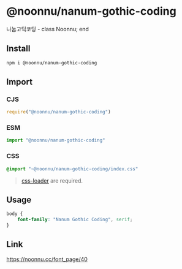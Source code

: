 # @noonnu/nanum-gothic-coding
나눔고딕코딩 - class Noonnu; end

## Install
```sh
npm i @noonnu/nanum-gothic-coding
```
## Import
### CJS
```js
require("@noonnu/nanum-gothic-coding")
```
### ESM
```js
import "@noonnu/nanum-gothic-coding"
```
### CSS 
```css
@import "~@noonnu/nanum-gothic-coding/index.css"
```
> [css-loader](https://github.com/webpack-contrib/css-loader) are required.

## Usage
```css
body {
    font-family: "Nanum Gothic Coding", serif;
}
```

## Link
https://noonnu.cc/font_page/40